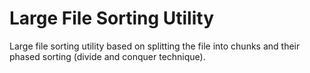 # Large File Sorting Utility
Large file sorting utility based on splitting the file into chunks and their phased sorting (divide and conquer technique).
